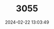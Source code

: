 ---
title: "3055"
category: "Branchinella lithaca"
draft: false
date: 2024-02-22 13:03:49
languages:
  English: ["Stone Mountain Fairy Shrimp"]
---